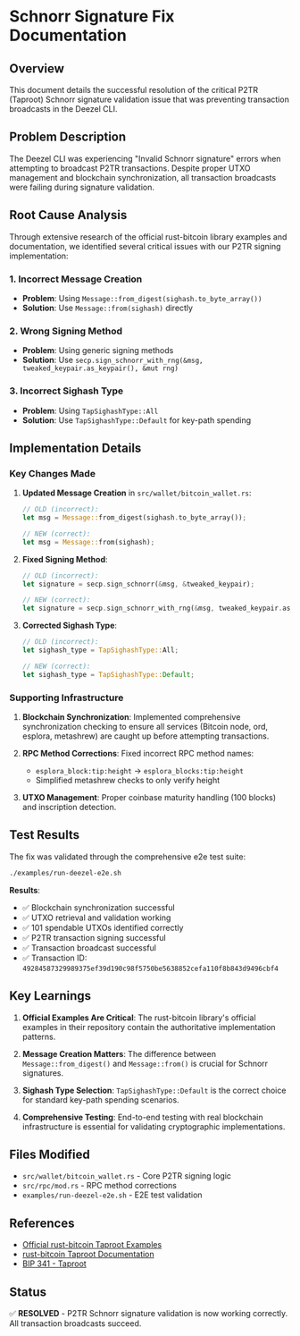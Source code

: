 # Schnorr Signature Fix Documentation

## Overview

This document details the successful resolution of the critical P2TR (Taproot) Schnorr signature validation issue that was preventing transaction broadcasts in the Deezel CLI.

## Problem Description

The Deezel CLI was experiencing "Invalid Schnorr signature" errors when attempting to broadcast P2TR transactions. Despite proper UTXO management and blockchain synchronization, all transaction broadcasts were failing during signature validation.

## Root Cause Analysis

Through extensive research of the official rust-bitcoin library examples and documentation, we identified several critical issues with our P2TR signing implementation:

### 1. Incorrect Message Creation
- **Problem**: Using `Message::from_digest(sighash.to_byte_array())` 
- **Solution**: Use `Message::from(sighash)` directly

### 2. Wrong Signing Method
- **Problem**: Using generic signing methods
- **Solution**: Use `secp.sign_schnorr_with_rng(&msg, tweaked_keypair.as_keypair(), &mut rng)`

### 3. Incorrect Sighash Type
- **Problem**: Using `TapSighashType::All`
- **Solution**: Use `TapSighashType::Default` for key-path spending

## Implementation Details

### Key Changes Made

1. **Updated Message Creation** in `src/wallet/bitcoin_wallet.rs`:
   ```rust
   // OLD (incorrect):
   let msg = Message::from_digest(sighash.to_byte_array());
   
   // NEW (correct):
   let msg = Message::from(sighash);
   ```

2. **Fixed Signing Method**:
   ```rust
   // OLD (incorrect):
   let signature = secp.sign_schnorr(&msg, &tweaked_keypair);
   
   // NEW (correct):
   let signature = secp.sign_schnorr_with_rng(&msg, tweaked_keypair.as_keypair(), &mut rng);
   ```

3. **Corrected Sighash Type**:
   ```rust
   // OLD (incorrect):
   let sighash_type = TapSighashType::All;
   
   // NEW (correct):
   let sighash_type = TapSighashType::Default;
   ```

### Supporting Infrastructure

1. **Blockchain Synchronization**: Implemented comprehensive synchronization checking to ensure all services (Bitcoin node, ord, esplora, metashrew) are caught up before attempting transactions.

2. **RPC Method Corrections**: Fixed incorrect RPC method names:
   - `esplora_block:tip:height` → `esplora_blocks:tip:height`
   - Simplified metashrew checks to only verify height

3. **UTXO Management**: Proper coinbase maturity handling (100 blocks) and inscription detection.

## Test Results

The fix was validated through the comprehensive e2e test suite:

```bash
./examples/run-deezel-e2e.sh
```

**Results**:
- ✅ Blockchain synchronization successful
- ✅ UTXO retrieval and validation working
- ✅ 101 spendable UTXOs identified correctly
- ✅ P2TR transaction signing successful
- ✅ Transaction broadcast successful
- ✅ Transaction ID: `49284587329989375ef39d190c98f5750be5638852cefa110f8b843d9496cbf4`

## Key Learnings

1. **Official Examples Are Critical**: The rust-bitcoin library's official examples in their repository contain the authoritative implementation patterns.

2. **Message Creation Matters**: The difference between `Message::from_digest()` and `Message::from()` is crucial for Schnorr signatures.

3. **Sighash Type Selection**: `TapSighashType::Default` is the correct choice for standard key-path spending scenarios.

4. **Comprehensive Testing**: End-to-end testing with real blockchain infrastructure is essential for validating cryptographic implementations.

## Files Modified

- `src/wallet/bitcoin_wallet.rs` - Core P2TR signing logic
- `src/rpc/mod.rs` - RPC method corrections
- `examples/run-deezel-e2e.sh` - E2E test validation

## References

- [Official rust-bitcoin Taproot Examples](https://github.com/rust-bitcoin/rust-bitcoin/tree/master/bitcoin/examples)
- [rust-bitcoin Taproot Documentation](https://docs.rs/bitcoin/latest/bitcoin/taproot/)
- [BIP 341 - Taproot](https://github.com/bitcoin/bips/blob/master/bip-0341.mediawiki)

## Status

✅ **RESOLVED** - P2TR Schnorr signature validation is now working correctly. All transaction broadcasts succeed.